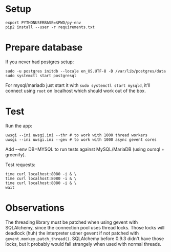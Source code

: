 Setup
=====

    export PYTHONUSERBASE=$PWD/py-env
    pip2 install --user -r requirements.txt

Prepare database
================

If you never had postgres setup:

    sudo -u postgres initdb --locale en_US.UTF-8 -D /var/lib/postgres/data
    sudo systemctl start postgresql

For mysql/mariadb just start it with `sudo systemctl start mysqld`, it'll connect using `root` on localhost which should work
out of the box.

Test
====

Run the app:

    uwsgi --ini uwsgi.ini --thr # to work with 1000 thread workers
    uwsgi --ini uwsgi.ini --gev # to work with 1000 async gevent cores

Add --env DB=MYSQL to run tests against MySQL/MariaDB (using oursql + greenify).

Test requests:

    time curl localhost:8080 -i & \
    time curl localhost:8080 -i & \
    time curl localhost:8080 -i & \
    wait


Observations
============

The threading library must be patched when using gevent with SQLAlchemy, since the connection pool uses thread locks.
Those locks will deadlock (huh) the interpreter udner gevent if not patched with `gevent.monkey.patch_thread()`.
SQLAlchemy before 0.9.3 didn't have those locks, but it probably would fail strangely when used with normal threads.
